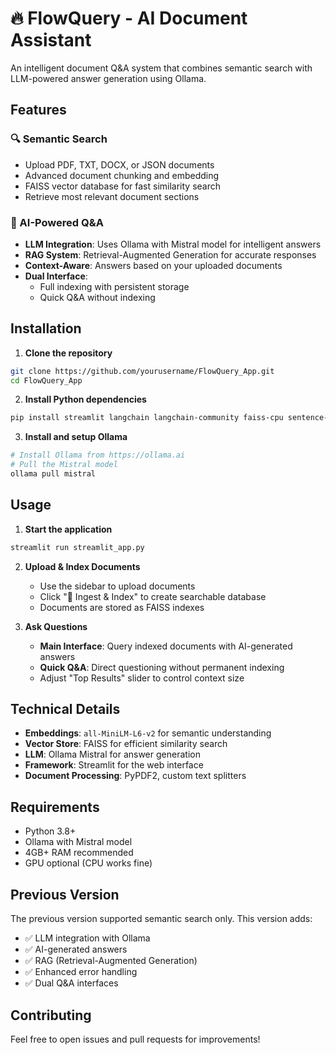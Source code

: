 # 🔥 FlowQuery - AI Document Assistant

An intelligent document Q&A system that combines semantic search with LLM-powered answer generation using Ollama.

## Features

### 🔍 Semantic Search
- Upload PDF, TXT, DOCX, or JSON documents
- Advanced document chunking and embedding
- FAISS vector database for fast similarity search
- Retrieve most relevant document sections

### 🤖 AI-Powered Q&A
- **LLM Integration**: Uses Ollama with Mistral model for intelligent answers
- **RAG System**: Retrieval-Augmented Generation for accurate responses
- **Context-Aware**: Answers based on your uploaded documents
- **Dual Interface**: 
  - Full indexing with persistent storage
  - Quick Q&A without indexing

## Installation

1. **Clone the repository**
```bash
git clone https://github.com/yourusername/FlowQuery_App.git
cd FlowQuery_App
```

2. **Install Python dependencies**
```bash
pip install streamlit langchain langchain-community faiss-cpu sentence-transformers numpy PyPDF2
```

3. **Install and setup Ollama**
```bash
# Install Ollama from https://ollama.ai
# Pull the Mistral model
ollama pull mistral
```

## Usage

1. **Start the application**
```bash
streamlit run streamlit_app.py
```

2. **Upload & Index Documents**
   - Use the sidebar to upload documents
   - Click "🚀 Ingest & Index" to create searchable database
   - Documents are stored as FAISS indexes

3. **Ask Questions**
   - **Main Interface**: Query indexed documents with AI-generated answers
   - **Quick Q&A**: Direct questioning without permanent indexing
   - Adjust "Top Results" slider to control context size

## Technical Details

- **Embeddings**: `all-MiniLM-L6-v2` for semantic understanding
- **Vector Store**: FAISS for efficient similarity search  
- **LLM**: Ollama Mistral for answer generation
- **Framework**: Streamlit for the web interface
- **Document Processing**: PyPDF2, custom text splitters

## Requirements

- Python 3.8+
- Ollama with Mistral model
- 4GB+ RAM recommended
- GPU optional (CPU works fine)

## Previous Version

The previous version supported semantic search only. This version adds:
- ✅ LLM integration with Ollama
- ✅ AI-generated answers
- ✅ RAG (Retrieval-Augmented Generation)
- ✅ Enhanced error handling
- ✅ Dual Q&A interfaces

## Contributing

Feel free to open issues and pull requests for improvements!
